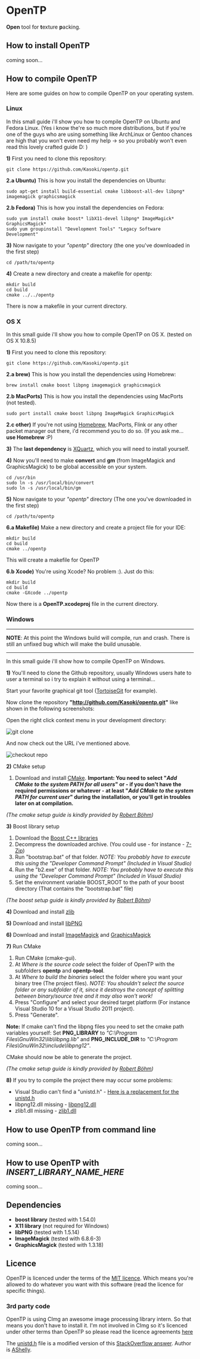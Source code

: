 OpenTP
=======

**Open** tool for **t**exture **p**acking.

## How to install OpenTP

coming soon...

## How to compile OpenTP

Here are some guides on how to compile OpenTP on your operating system.

### Linux

In this small guide i'll show you how to compile OpenTP on Ubuntu and Fedora Linux. (Yes i know the're so much more distributions, but if you're one of the guys who are using something like ArchLinux or Gentoo chances are high that you won't even need my help -> so you probably won't even read this lovely crafted guide D: )

**1)** First you need to clone this repository:

	git clone https://github.com/Kasoki/opentp.git

**2.a Ubuntu)** This is how you install the dependencies on Ubuntu:

	sudo apt-get install build-essential cmake libboost-all-dev libpng* imagemagick graphicsmagick

**2.b Fedora)** This is how you install the dependencies on Fedora:

	sudo yum install cmake boost* libX11-devel libpng* ImageMagick* GraphicsMagick*
	sudo yum groupinstall "Development Tools" "Legacy Software Development"
	
**3)** Now navigate to your *"opentp"* directory (the one you've downloaded in the first step)

	cd /path/to/opentp
	
**4)** Create a new directory and create a makefile for opentp:

	mkdir build
	cd build
	cmake ../../opentp
	
There is now a makefile in your current directory.
	


### OS X

In this small guide i'll show you how to compile OpenTP on OS X. (tested on OS X 10.8.5)

**1)** First you need to clone this repository:

	git clone https://github.com/Kasoki/opentp.git

**2.a brew)** This is how you install the dependencies using Homebrew:

	brew install cmake boost libpng imagemagick graphicsmagick

**2.b MacPorts)** This is how you install the dependencies using MacPorts (not tested).

	sudo port install cmake boost libpng ImageMagick GraphicsMagick

**2.c other)** If you're not using [Homebrew](http://brew.sh/), MacPorts, Flink or any other packet manager out there, i'd recommend you to do so. (If you ask me… **use Homebrew** :P)

**3)** The **last dependency** is [XQuartz](http://xquartz.macosforge.org), which you will need to install yourself.

**4)** Now you'll need to make **convert** and **gm** (from ImageMagick and GraphicsMagick) to be global accessible on your system.

	cd /usr/bin
	sudo ln -s /usr/local/bin/convert
	sudo ln -s /usr/local/bin/gm
	
**5)** Now navigate to your *"opentp"* directory (The one you've downloaded in the first step)

	cd /path/to/opentp

**6.a Makefile)** Make a new directory and create a project file for your IDE:

	mkdir build
	cd build
	cmake ../opentp
	
This will create a makefile for OpenTP

**6.b Xcode)** You're using Xcode? No problem :). Just do this:

	mkdir build
	cd build
	cmake -GXcode ../opentp
	
Now there is a **OpenTP.xcodeproj** file in the current directory.

### Windows

----------

**NOTE**: At this point the Windows build will compile, run and crash. There is still an unfixed bug which will make the build unusable.

----------

In this small guide i'll show how to compile OpenTP on Windows.

**1)** You'll need to clone the Github repository, usually Windows users hate to user a terminal so i try to explain it without using a terminal…

Start your favorite graphical git tool ([TortoiseGit](https://code.google.com/p/tortoisegit/) for example).

Now clone the repository **"http://github.com/Kasoki/opentp.git"** like shown in the following screenshots:

Open the right click context menu in your development directory:

![git clone](http://abload.de/img/wincomp_1myry9.png)

And now check out the URL i've mentioned above.

![checkout repo](http://abload.de/img/wincomp_283qvq.png)

**2)** CMake setup

1. Download and install [CMake](http://www.cmake.org/). **Important: You need to select "_Add CMake to the system PATH for all users_" or - if you don't have the required permissions or whatever - at least "_Add CMake to the system PATH for current user_" during the installation, or you'll get in troubles later on at compilation.**

*(The cmake setup guide is kindly provided by [Robert Böhm](http://robertboehm.net))*

**3)** Boost library setup

1. Download the [Boost C++ libraries](http://boost.org)
1. Decompress the downloaded archive. (You could use - for instance - [7-Zip](http://7-zip.org))
1. Run "bootstrap.bat" of that folder. *NOTE: You probably have to execute this using the "Developer Command Prompt" (Included in Visual Studio)*
1. Run the "b2.exe" of that folder. *NOTE: You probably have to execute this using the "Developer Command Prompt" (Included in Visual Studio)*
1. Set the environment variable BOOST_ROOT to the path of your boost directory (That contains the "bootstrap.bat" file)

*(The boost setup guide is kindly provided by [Robert Böhm](http://robertboehm.net))*

**4)** Download and install [zlib](http://gnuwin32.sourceforge.net/packages/zlib.htm)

**5)** Download and install [libPNG](http://gnuwin32.sourceforge.net/packages/libpng.htm)

**6)** Download and install [ImageMagick](http://www.imagemagick.org/) and [GraphicsMagick](http://www.graphicsmagick.org/)

**7)** Run CMake

1. Run CMake (cmake-gui).
1. At _Where is the source code_ select the folder of OpenTP with the subfolders **opentp** and **opentp-tool**.
1. At _Where to build the binaries_ select the folder where you want your binary tree (The project files). _NOTE: You shouldn't select the source folder or any subfolder of it, since it destroys the concept of splitting between binary/source tree and it may also won't work!_
1. Press "Configure" and select your desired target platform (For instance Visual Studio 10 for a Visual Studio 2011 project).
1. Press "Generate".

**Note:** If cmake can't find the libpng files you need to set the cmake path variables yourself: Set **PNG_LIBRARY** to *"C:\Program Files\GnuWin32\lib\libpng.lib"* and **PNG_INCLUDE_DIR** to *"C:\Program Files\GnuWin32\include\libpng12"*.

CMake should now be able to generate the project.

*(The cmake setup guide is kindly provided by [Robert Böhm](http://robertboehm.net))*

**8)** If you try to compile the project there may occur some problems:

* Visual Studio can't find a "unistd.h" - [Here is a replacement for the unistd.h](https://github.com/Kasoki/opentp/blob/master/misc/unistd.h)
* libpng12.dll missing - [libpng12.dll](https://github.com/Kasoki/opentp/blob/master/misc/libpng12.dll)
* zlib1.dll missing - [zlib1.dll](https://github.com/Kasoki/opentp/blob/master/misc/zlib1.dll)

## How to use OpenTP from command line

coming soon...

## How to use OpenTP with *INSERT_LIBRARY_NAME_HERE*

coming soon...

## Dependencies

* **boost library** (tested with 1.54.0)
* **X11 library** (not required for Windows)
* **libPNG** (tested with 1.5.14)
* **ImageMagick** (tested with 6.8.6-3)
* **GraphicsMagick** (tested with 1.3.18)


## Licence

OpenTP is licenced under the terms of the [MIT licence](http://opensource.org/licenses/MIT). Which means you're allowed to do whatever you want with this software (read the licence for specific things).

### 3rd party code

OpenTP is using CImg an awesome image processing library intern. So that means you don't have to install it. I'm not involved in CImg so it's licenced under other terms than OpenTP so please read the licence agreements [here](https://github.com/Kasoki/opentp/tree/master/licences)

The [unistd.h](https://github.com/Kasoki/opentp/blob/master/misc/unistd.h) file is a modified version of this [StackOverflow answer](http://stackoverflow.com/a/826027). Author is [AShelly](http://stackoverflow.com/users/10396/ashelly).

